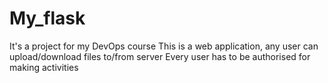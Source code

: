 # My_flask
It's a project for my DevOps course
This is a web application, any user can upload/download files to/from server 
Every user has to be authorised for making activities
